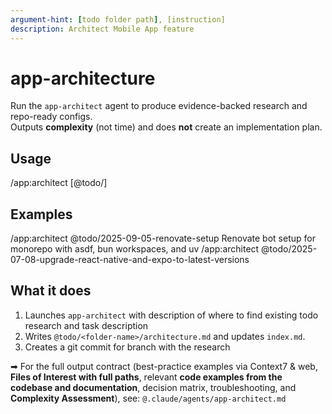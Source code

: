 ```yaml
---
argument-hint: [todo folder path], [instruction]
description: Architect Mobile App feature
---
```


# app-architecture

Run the `app-architect` agent to produce evidence-backed research and repo-ready configs.  
Outputs **complexity** (not time) and does **not** create an implementation plan.

## Usage

/app:architect [@todo/<folder-name>] <architect topic or question>

## Examples

/app:architect @todo/2025-09-05-renovate-setup Renovate bot setup for monorepo with asdf, bun workspaces, and uv
/app:architect @todo/2025-07-08-upgrade-react-native-and-expo-to-latest-versions

## What it does

1. Launches `app-architect` with description of where to find existing todo research and task description
2. Writes `@todo/<folder-name>/architecture.md` and updates `index.md`.
3. Creates a git commit for branch with the research

➡ For the full output contract (best-practice examples via Context7 & web, **Files of Interest with full paths**, relevant **code examples from the codebase and documentation**, decision matrix, troubleshooting, and **Complexity Assessment**), see:
`@.claude/agents/app-architect.md`
